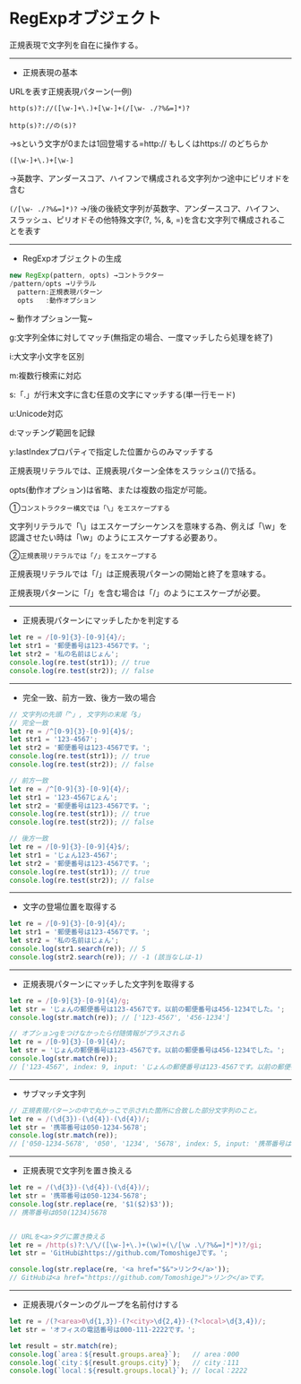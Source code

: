 # RegExpオブジェクト

正規表現で文字列を自在に操作する。

---

- 正規表現の基本

URLを表す正規表現パターン(一例)

```
http(s)?://([\w-]+\.)+[\w-]+(/[\w- ./?%&=]*)?
```

`http(s)?://の(s)?`

→sという文字が0または1回登場する=http:// もしくはhttps:// のどちらか

`([\w-]+\.)+[\w-]`

→英数字、アンダースコア、ハイフンで構成される文字列かつ途中にピリオドを含む

`(/[\w- ./?%&=]*)?`
→/後の後続文字列が英数字、アンダースコア、ハイフン、スラッシュ、ピリオドその他特殊文字(?, %, &, =)を含む文字列で構成されることを表す

---

- RegExpオブジェクトの生成
```JavaScript
new RegExp(pattern, opts) →コントラクター
/pattern/opts →リテラル
  pattern:正規表現パターン
  opts   :動作オプション
```

~ 動作オプション一覧~

g:文字列全体に対してマッチ(無指定の場合、一度マッチしたら処理を終了)

i:大文字小文字を区別

m:複数行検索に対応

s:「.」が行末文字に含む任意の文字にマッチする(単一行モード)

u:Unicode対応

d:マッチング範囲を記録

y:lastIndexプロパティで指定した位置からのみマッチする

正規表現リテラルでは、正規表現パターン全体をスラッシュ(/)で括る。

opts(動作オプション)は省略、または複数の指定が可能。

①`コンストラクター構文では「\」をエスケープする`

文字列リテラルで「\」はエスケープシーケンスを意味する為、例えば「\w」を認識させたい時は「\\w」のようにエスケープする必要あり。

②`正規表現リテラルでは「/」をエスケープする`

正規表現リテラルでは「/」は正規表現パターンの開始と終了を意味する。

正規表現パターンに「/」を含む場合は「\/」のようにエスケープが必要。

---

- 正規表現パターンにマッチしたかを判定する

```JavaScript
let re = /[0-9]{3}-[0-9]{4}/;
let str1 = '郵便番号は123-4567です。';
let str2 = '私の名前はじょん';
console.log(re.test(str1)); // true
console.log(re.test(str2)); // false
```

---

- 完全一致、前方一致、後方一致の場合

```JavaScript
// 文字列の先頭「^」, 文字列の末尾「$」
// 完全一致
let re = /^[0-9]{3}-[0-9]{4}$/;
let str1 = '123-4567';
let str2 = '郵便番号は123-4567です。';
console.log(re.test(str1)); // true
console.log(re.test(str2)); // false

// 前方一致
let re = /^[0-9]{3}-[0-9]{4}/;
let str1 = '123-4567じょん';
let str2 = '郵便番号は123-4567です。';
console.log(re.test(str1)); // true
console.log(re.test(str2)); // false

// 後方一致
let re = /[0-9]{3}-[0-9]{4}$/;
let str1 = 'じょん123-4567';
let str2 = '郵便番号は123-4567です。';
console.log(re.test(str1)); // true
console.log(re.test(str2)); // false
```

---

- 文字の登場位置を取得する

```JavaScript
let re = /[0-9]{3}-[0-9]{4}/;
let str1 = '郵便番号は123-4567です。';
let str2 = '私の名前はじょん';
console.log(str1.search(re)); // 5
console.log(str2.search(re)); // -1 (該当なしは-1)
```

---

- 正規表現パターンにマッチした文字列を取得する

```JavaScript
let re = /[0-9]{3}-[0-9]{4}/g;
let str = 'じょんの郵便番号は123-4567です。以前の郵便番号は456-1234でした。';
console.log(str.match(re)); // ['123-4567', '456-1234']

// オプションgをつけなかったら付随情報がプラスされる
let re = /[0-9]{3}-[0-9]{4}/;
let str = 'じょんの郵便番号は123-4567です。以前の郵便番号は456-1234でした。';
console.log(str.match(re));
// ['123-4567', index: 9, input: 'じょんの郵便番号は123-4567です。以前の郵便番号は456-1234でした。', groups: undefined]i
```

---

- サブマッチ文字列

```JavaScript
// 正規表現パターンの中で丸かっこで示された箇所に合致した部分文字列のこと。
let re = /(\d{3})-(\d{4})-(\d{4})/;
let str = '携帯番号は050-1234-5678';
console.log(str.match(re));
// ['050-1234-5678', '050', '1234', '5678', index: 5, input: '携帯番号は050-1234-5678', groups: undefined]
```

---

- 正規表現で文字列を置き換える

```JavaScript
let re = /(\d{3})-(\d{4})-(\d{4})/;
let str = '携帯番号は050-1234-5678';
console.log(str.replace(re, '$1($2)$3'));
// 携帯番号は050(1234)5678


// URLを<a>タグに置き換える
let re = /http(s)?:\/\/([\w-]+\.)+(\w)+(\/[\w .\/?%&=]*]*)?/gi;
let str = 'GitHubはhttps://github.com/TomoshigeJです。';

console.log(str.replace(re, '<a href="$&">リンク</a>'));
// GitHubは<a href="https://github.com/TomoshigeJ">リンク</a>です。
```

---

- 正規表現パターンのグループを名前付けする

```JavaScript
let re = /(?<area>0\d{1,3})-(?<city>\d{2,4})-(?<local>\d{3,4})/;
let str = 'オフィスの電話番号は000-111-2222です。';

let result = str.match(re);
console.log(`area：${result.groups.area}`);   // area：000
console.log(`city：${result.groups.city}`);   // city：111
console.log(`local：${result.groups.local}`); // local：2222
```
